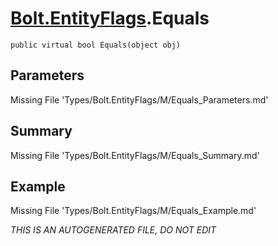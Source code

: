 # [Bolt.EntityFlags](Types/Bolt.EntityFlags.md).Equals
`public virtual bool Equals(object obj)`
## Parameters
Missing File 'Types/Bolt.EntityFlags/M/Equals_Parameters.md'
## Summary
Missing File 'Types/Bolt.EntityFlags/M/Equals_Summary.md'
## Example
Missing File 'Types/Bolt.EntityFlags/M/Equals_Example.md'

*THIS IS AN AUTOGENERATED FILE, DO NOT EDIT*
